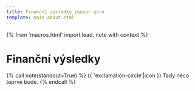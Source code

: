 ```yaml
---
title: Finanční výsledky junior.guru
template: main_about.html
---
```


{% from 'macros.html' import lead, note with context %}

# Finanční výsledky

{% call note(standout=True) %}
  {{ 'exclamation-circle'|icon }} Tady něco teprve bude.
{% endcall %}
